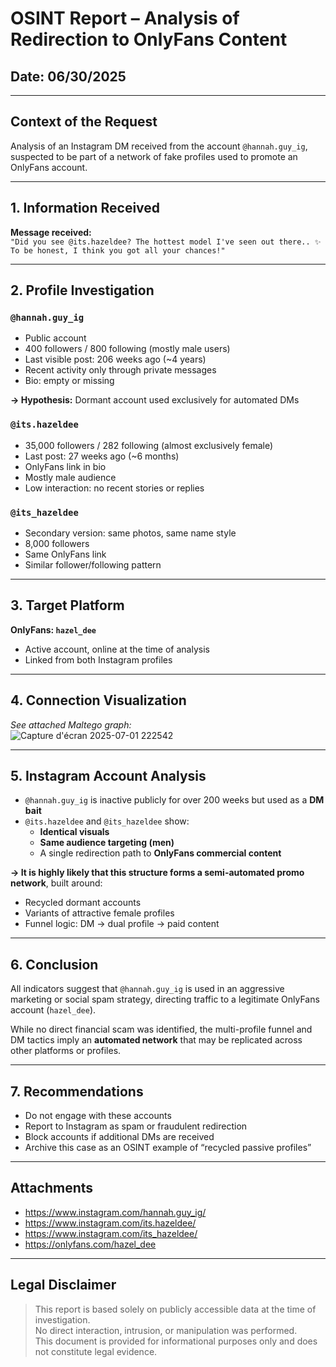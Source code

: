
# OSINT Report – Analysis of Redirection to OnlyFans Content

## Date: 06/30/2025

---

## Context of the Request

Analysis of an Instagram DM received from the account `@hannah.guy_ig`, suspected to be part of a network of fake profiles used to promote an OnlyFans account.

---

## 1. Information Received

**Message received:**  
`"Did you see @its.hazeldee? The hottest model I've seen out there.. ✨ To be honest, I think you got all your chances!"`

---

## 2. Profile Investigation

###  `@hannah.guy_ig`
- Public account  
- 400 followers / 800 following (mostly male users)  
- Last visible post: 206 weeks ago (~4 years)  
- Recent activity only through private messages  
- Bio: empty or missing  

**→ Hypothesis:** Dormant account used exclusively for automated DMs

###  `@its.hazeldee`
- 35,000 followers / 282 following (almost exclusively female)
- Last post: 27 weeks ago (~6 months)
- OnlyFans link in bio
- Mostly male audience
- Low interaction: no recent stories or replies

###  `@its_hazeldee`
- Secondary version: same photos, same name style
- 8,000 followers
- Same OnlyFans link
- Similar follower/following pattern

---

## 3. Target Platform

**OnlyFans: `hazel_dee`**
- Active account, online at the time of analysis
- Linked from both Instagram profiles

---

## 4. Connection Visualization

*See attached Maltego graph:*  
![Capture d'écran 2025-07-01 222542](https://github.com/user-attachments/assets/2cb98b86-717c-4b5a-8607-93415d3f4fba)


---

## 5. Instagram Account Analysis

- `@hannah.guy_ig` is inactive publicly for over 200 weeks but used as a **DM bait**
- `@its.hazeldee` and `@its_hazeldee` show:
  - **Identical visuals**
  - **Same audience targeting (men)**
  - A single redirection path to **OnlyFans commercial content**

**→ It is highly likely that this structure forms a semi-automated promo network**, built around:
- Recycled dormant accounts
- Variants of attractive female profiles
- Funnel logic: DM → dual profile → paid content

---

## 6. Conclusion

All indicators suggest that `@hannah.guy_ig` is used in an aggressive marketing or social spam strategy, directing traffic to a legitimate OnlyFans account (`hazel_dee`).

While no direct financial scam was identified, the multi-profile funnel and DM tactics imply an **automated network** that may be replicated across other platforms or profiles.

---

## 7. Recommendations

-  Do not engage with these accounts
-  Report to Instagram as spam or fraudulent redirection
-  Block accounts if additional DMs are received
-  Archive this case as an OSINT example of “recycled passive profiles”

---

## Attachments

- https://www.instagram.com/hannah.guy_ig/  
- https://www.instagram.com/its.hazeldee/  
- https://www.instagram.com/its_hazeldee/  
- https://onlyfans.com/hazel_dee

---

## Legal Disclaimer

> This report is based solely on publicly accessible data at the time of investigation.  
> No direct interaction, intrusion, or manipulation was performed.  
> This document is provided for informational purposes only and does not constitute legal evidence.
